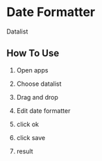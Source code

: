# Date Formatter

Datalist 

## How To Use

1. Open apps

2. Choose datalist

3. Drag and drop

4. Edit date formatter

5. click ok

6. click save

7. result
